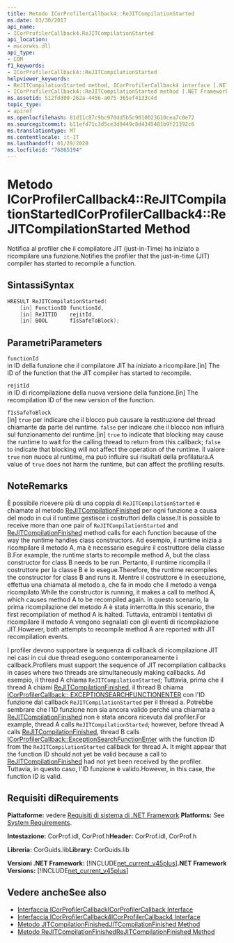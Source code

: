 ```yaml
---
title: Metodo ICorProfilerCallback4::ReJITCompilationStarted
ms.date: 03/30/2017
api_name:
- ICorProfilerCallback4.ReJITCompilationStarted
api_location:
- mscorwks.dll
api_type:
- COM
f1_keywords:
- ICorProfilerCallback4::ReJITCompilationStarted
helpviewer_keywords:
- ReJITCompilationStarted method, ICorProfilerCallback4 interface [.NET Framework profiling]
- ICorProfilerCallback4::ReJITCompilationStarted method [.NET Framework profiling]
ms.assetid: 512fdd00-262a-4456-a075-365ef4133c4d
topic_type:
- apiref
ms.openlocfilehash: 81d11c87c9bc970dd5b5c9010023610cea7c0e72
ms.sourcegitcommit: b11efd71c3d5ce3d9449c8d4345481b9f21392c6
ms.translationtype: MT
ms.contentlocale: it-IT
ms.lasthandoff: 01/29/2020
ms.locfileid: "76865194"
---
```

# <a name="icorprofilercallback4rejitcompilationstarted-method"></a><span data-ttu-id="40f6c-102">Metodo ICorProfilerCallback4::ReJITCompilationStarted</span><span class="sxs-lookup"><span data-stu-id="40f6c-102">ICorProfilerCallback4::ReJITCompilationStarted Method</span></span>
<span data-ttu-id="40f6c-103">Notifica al profiler che il compilatore JIT (just-in-Time) ha iniziato a ricompilare una funzione.</span><span class="sxs-lookup"><span data-stu-id="40f6c-103">Notifies the profiler that the just-in-time (JIT) compiler has started to recompile a function.</span></span>  
  
## <a name="syntax"></a><span data-ttu-id="40f6c-104">Sintassi</span><span class="sxs-lookup"><span data-stu-id="40f6c-104">Syntax</span></span>  
  
```cpp  
HRESULT ReJITCompilationStarted(   
    [in] FunctionID functionId,  
    [in] ReJITID    rejitId,  
    [in] BOOL       fIsSafeToBlock);  
```  
  
## <a name="parameters"></a><span data-ttu-id="40f6c-105">Parametri</span><span class="sxs-lookup"><span data-stu-id="40f6c-105">Parameters</span></span>  
 `functionId`  
 <span data-ttu-id="40f6c-106">in ID della funzione che il compilatore JIT ha iniziato a ricompilare.</span><span class="sxs-lookup"><span data-stu-id="40f6c-106">[in] The ID of the function that the JIT compiler has started to recompile.</span></span>  
  
 `rejitId`  
 <span data-ttu-id="40f6c-107">in ID di ricompilazione della nuova versione della funzione.</span><span class="sxs-lookup"><span data-stu-id="40f6c-107">[in] The recompilation ID of the new version of the function.</span></span>  
  
 `fIsSafeToBlock`  
 <span data-ttu-id="40f6c-108">[in] `true` per indicare che il blocco può causare la restituzione del thread chiamante da parte del runtime. `false` per indicare che il blocco non influirà sul funzionamento del runtime.</span><span class="sxs-lookup"><span data-stu-id="40f6c-108">[in] `true` to indicate that blocking may cause the runtime to wait for the calling thread to return from this callback; `false` to indicate that blocking will not affect the operation of the runtime.</span></span> <span data-ttu-id="40f6c-109">Il valore `true` non nuoce al runtime, ma può influire sui risultati della profilatura.</span><span class="sxs-lookup"><span data-stu-id="40f6c-109">A value of `true` does not harm the runtime, but can affect the profiling results.</span></span>  
  
## <a name="remarks"></a><span data-ttu-id="40f6c-110">Note</span><span class="sxs-lookup"><span data-stu-id="40f6c-110">Remarks</span></span>  
 <span data-ttu-id="40f6c-111">È possibile ricevere più di una coppia di `ReJITCompilationStarted` e chiamate al metodo [ReJITCompilationFinished](icorprofilercallback4-rejitcompilationfinished-method.md) per ogni funzione a causa del modo in cui il runtime gestisce i costruttori della classe.</span><span class="sxs-lookup"><span data-stu-id="40f6c-111">It is possible to receive more than one pair of `ReJITCompilationStarted` and [ReJITCompilationFinished](icorprofilercallback4-rejitcompilationfinished-method.md) method calls for each function because of the way the runtime handles class constructors.</span></span> <span data-ttu-id="40f6c-112">Ad esempio, il runtime inizia a ricompilare il metodo A, ma è necessario eseguire il costruttore della classe B.</span><span class="sxs-lookup"><span data-stu-id="40f6c-112">For example, the runtime starts to recompile method A, but the class constructor for class B needs to be run.</span></span> <span data-ttu-id="40f6c-113">Pertanto, il runtime ricompila il costruttore per la classe B e lo esegue.</span><span class="sxs-lookup"><span data-stu-id="40f6c-113">Therefore, the runtime recompiles the constructor for class B and runs it.</span></span> <span data-ttu-id="40f6c-114">Mentre il costruttore è in esecuzione, effettua una chiamata al metodo a, che fa in modo che il metodo a venga ricompilato.</span><span class="sxs-lookup"><span data-stu-id="40f6c-114">While the constructor is running, it makes a call to method A, which causes method A to be recompiled again.</span></span> <span data-ttu-id="40f6c-115">In questo scenario, la prima ricompilazione del metodo A è stata interrotta.</span><span class="sxs-lookup"><span data-stu-id="40f6c-115">In this scenario, the first recompilation of method A is halted.</span></span> <span data-ttu-id="40f6c-116">Tuttavia, entrambi i tentativi di ricompilare il metodo A vengono segnalati con gli eventi di ricompilazione JIT.</span><span class="sxs-lookup"><span data-stu-id="40f6c-116">However, both attempts to recompile method A are reported with JIT recompilation events.</span></span>  
  
 <span data-ttu-id="40f6c-117">I profiler devono supportare la sequenza di callback di ricompilazione JIT nei casi in cui due thread eseguono contemporaneamente i callback.</span><span class="sxs-lookup"><span data-stu-id="40f6c-117">Profilers must support the sequence of JIT recompilation callbacks in cases where two threads are simultaneously making callbacks.</span></span> <span data-ttu-id="40f6c-118">Ad esempio, il thread A chiama `ReJITCompilationStarted`; Tuttavia, prima che il thread A chiami [ReJITCompilationFinished](icorprofilercallback4-rejitcompilationfinished-method.md), il thread B chiama [ICorProfilerCallback:: EXCEPTIONSEARCHFUNCTIONENTER](icorprofilercallback-exceptionsearchfunctionenter-method.md) con l'ID funzione dal callback `ReJITCompilationStarted` per il thread a. Potrebbe sembrare che l'ID funzione non sia ancora valido perché una chiamata a [ReJITCompilationFinished](icorprofilercallback4-rejitcompilationfinished-method.md) non è stata ancora ricevuta dal profiler.</span><span class="sxs-lookup"><span data-stu-id="40f6c-118">For example, thread A calls `ReJITCompilationStarted`; however, before thread A calls [ReJITCompilationFinished](icorprofilercallback4-rejitcompilationfinished-method.md), thread B calls [ICorProfilerCallback::ExceptionSearchFunctionEnter](icorprofilercallback-exceptionsearchfunctionenter-method.md) with the function ID from the `ReJITCompilationStarted` callback for thread A. It might appear that the function ID should not yet be valid because a call to [ReJITCompilationFinished](icorprofilercallback4-rejitcompilationfinished-method.md) had not yet been received by the profiler.</span></span> <span data-ttu-id="40f6c-119">Tuttavia, in questo caso, l'ID funzione è valido.</span><span class="sxs-lookup"><span data-stu-id="40f6c-119">However, in this case, the function ID is valid.</span></span>  
  
## <a name="requirements"></a><span data-ttu-id="40f6c-120">Requisiti di</span><span class="sxs-lookup"><span data-stu-id="40f6c-120">Requirements</span></span>  
 <span data-ttu-id="40f6c-121">**Piattaforme:** vedere [Requisiti di sistema di .NET Framework](../../../../docs/framework/get-started/system-requirements.md).</span><span class="sxs-lookup"><span data-stu-id="40f6c-121">**Platforms:** See [System Requirements](../../../../docs/framework/get-started/system-requirements.md).</span></span>  
  
 <span data-ttu-id="40f6c-122">**Intestazione:** CorProf.idl, CorProf.h</span><span class="sxs-lookup"><span data-stu-id="40f6c-122">**Header:** CorProf.idl, CorProf.h</span></span>  
  
 <span data-ttu-id="40f6c-123">**Libreria:** CorGuids.lib</span><span class="sxs-lookup"><span data-stu-id="40f6c-123">**Library:** CorGuids.lib</span></span>  
  
 <span data-ttu-id="40f6c-124">**Versioni .NET Framework:** [!INCLUDE[net_current_v45plus](../../../../includes/net-current-v45plus-md.md)]</span><span class="sxs-lookup"><span data-stu-id="40f6c-124">**.NET Framework Versions:** [!INCLUDE[net_current_v45plus](../../../../includes/net-current-v45plus-md.md)]</span></span>  
  
## <a name="see-also"></a><span data-ttu-id="40f6c-125">Vedere anche</span><span class="sxs-lookup"><span data-stu-id="40f6c-125">See also</span></span>

- [<span data-ttu-id="40f6c-126">Interfaccia ICorProfilerCallback</span><span class="sxs-lookup"><span data-stu-id="40f6c-126">ICorProfilerCallback Interface</span></span>](icorprofilercallback-interface.md)
- [<span data-ttu-id="40f6c-127">Interfaccia ICorProfilerCallback4</span><span class="sxs-lookup"><span data-stu-id="40f6c-127">ICorProfilerCallback4 Interface</span></span>](icorprofilercallback4-interface.md)
- [<span data-ttu-id="40f6c-128">Metodo JITCompilationFinished</span><span class="sxs-lookup"><span data-stu-id="40f6c-128">JITCompilationFinished Method</span></span>](icorprofilercallback-jitcompilationfinished-method.md)
- [<span data-ttu-id="40f6c-129">Metodo ReJITCompilationFinished</span><span class="sxs-lookup"><span data-stu-id="40f6c-129">ReJITCompilationFinished Method</span></span>](icorprofilercallback4-rejitcompilationfinished-method.md)
